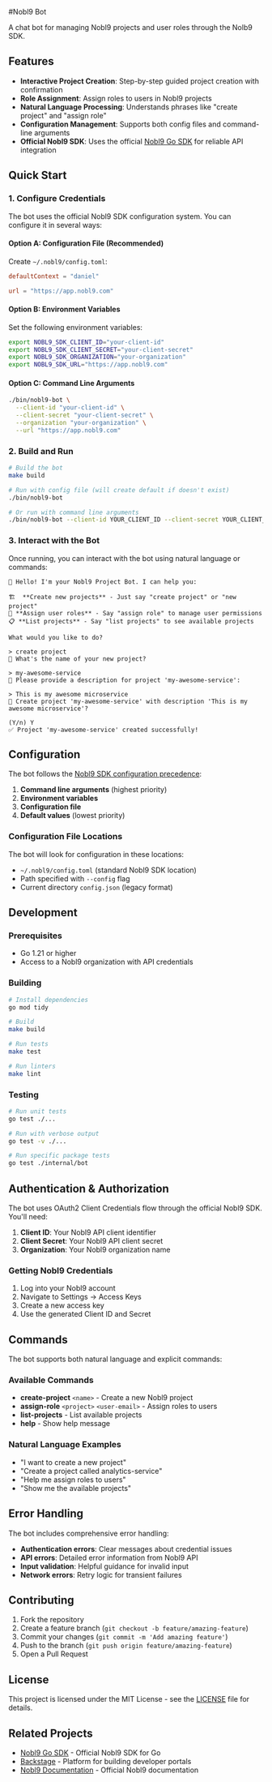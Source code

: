 #Nobl9 Bot

A chat bot for managing Nobl9 projects and user roles through the Nolb9 SDK.

## Features

- **Interactive Project Creation**: Step-by-step guided project creation with confirmation
- **Role Assignment**: Assign roles to users in Nobl9 projects  
- **Natural Language Processing**: Understands phrases like "create project" and "assign role"
- **Configuration Management**: Supports both config files and command-line arguments
- **Official Nobl9 SDK**: Uses the official [Nobl9 Go SDK](https://github.com/nobl9/nobl9-go) for reliable API integration

## Quick Start

### 1. Configure Credentials

The bot uses the official Nobl9 SDK configuration system. You can configure it in several ways:

#### Option A: Configuration File (Recommended)

Create `~/.nobl9/config.toml`:
```toml
defaultContext = "daniel"

url = "https://app.nobl9.com"
```

#### Option B: Environment Variables

Set the following environment variables:
```bash
export NOBL9_SDK_CLIENT_ID="your-client-id"
export NOBL9_SDK_CLIENT_SECRET="your-client-secret"  
export NOBL9_SDK_ORGANIZATION="your-organization"
export NOBL9_SDK_URL="https://app.nobl9.com"
```

#### Option C: Command Line Arguments

```bash
./bin/nobl9-bot \
  --client-id "your-client-id" \
  --client-secret "your-client-secret" \
  --organization "your-organization" \
  --url "https://app.nobl9.com"
```

### 2. Build and Run

```bash
# Build the bot
make build

# Run with config file (will create default if doesn't exist)
./bin/nobl9-bot

# Or run with command line arguments
./bin/nobl9-bot --client-id YOUR_CLIENT_ID --client-secret YOUR_CLIENT_SECRET --organization YOUR_ORG
```

### 3. Interact with the Bot

Once running, you can interact with the bot using natural language or commands:

```
👋 Hello! I'm your Nobl9 Project Bot. I can help you:

🏗️  **Create new projects** - Just say "create project" or "new project"
👥 **Assign user roles** - Say "assign role" to manage user permissions
📋 **List projects** - Say "list projects" to see available projects

What would you like to do?

> create project
🤖 What's the name of your new project?

> my-awesome-service
🤖 Please provide a description for project 'my-awesome-service':

> This is my awesome microservice
🤖 Create project 'my-awesome-service' with description 'This is my awesome microservice'?

(Y/n) Y
✅ Project 'my-awesome-service' created successfully!
```

## Configuration

The bot follows the [Nobl9 SDK configuration precedence](https://github.com/nobl9/nobl9-go#reading-configuration):

1. **Command line arguments** (highest priority)
2. **Environment variables** 
3. **Configuration file**
4. **Default values** (lowest priority)

### Configuration File Locations

The bot will look for configuration in these locations:
- `~/.nobl9/config.toml` (standard Nobl9 SDK location)
- Path specified with `--config` flag
- Current directory `config.json` (legacy format)

## Development

### Prerequisites

- Go 1.21 or higher
- Access to a Nobl9 organization with API credentials

### Building

```bash
# Install dependencies
go mod tidy

# Build
make build

# Run tests
make test

# Run linters
make lint
```

### Testing

```bash
# Run unit tests
go test ./...

# Run with verbose output
go test -v ./...

# Run specific package tests
go test ./internal/bot
```

## Authentication & Authorization

The bot uses OAuth2 Client Credentials flow through the official Nobl9 SDK. You'll need:

1. **Client ID**: Your Nobl9 API client identifier
2. **Client Secret**: Your Nobl9 API client secret  
3. **Organization**: Your Nobl9 organization name

### Getting Nobl9 Credentials

1. Log into your Nobl9 account
2. Navigate to Settings → Access Keys
3. Create a new access key
4. Use the generated Client ID and Secret

## Commands

The bot supports both natural language and explicit commands:

### Available Commands

- **create-project** `<name>` - Create a new Nobl9 project
- **assign-role** `<project>` `<user-email>` - Assign roles to users  
- **list-projects** - List available projects
- **help** - Show help message

### Natural Language Examples

- "I want to create a new project"
- "Create a project called analytics-service"  
- "Help me assign roles to users"
- "Show me the available projects"

## Error Handling

The bot includes comprehensive error handling:

- **Authentication errors**: Clear messages about credential issues
- **API errors**: Detailed error information from Nobl9 API
- **Input validation**: Helpful guidance for invalid input
- **Network errors**: Retry logic for transient failures

## Contributing

1. Fork the repository
2. Create a feature branch (`git checkout -b feature/amazing-feature`)
3. Commit your changes (`git commit -m 'Add amazing feature'`)
4. Push to the branch (`git push origin feature/amazing-feature`)
5. Open a Pull Request

## License

This project is licensed under the MIT License - see the [LICENSE](LICENSE) file for details.

## Related Projects

- [Nobl9 Go SDK](https://github.com/nobl9/nobl9-go) - Official Nobl9 SDK for Go
- [Backstage](https://backstage.io/) - Platform for building developer portals
- [Nobl9 Documentation](https://docs.nobl9.com/) - Official Nobl9 documentation
